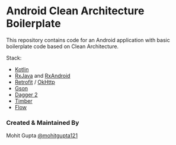 # Android Clean Architecture Boilerplate

This repository contains code for an Android application with basic boilerplate code based on Clean Architecture.

Stack:
- [Kotlin](https://kotlinlang.org/)
- [RxJava](https://github.com/ReactiveX/RxJava) and [RxAndroid](https://github.com/ReactiveX/RxAndroid)
- [Retrofit](http://square.github.io/retrofit/) / [OkHttp](http://square.github.io/okhttp/)
- [Gson](https://github.com/google/gson)
- [Dagger 2](http://google.github.io/dagger/)
- [Timber](https://github.com/JakeWharton/timber)
- [Flow](https://developer.android.com/kotlin/flow)

### Created & Maintained By
Mohit Gupta [@mohitgupta121](https://github.com/mohigupta121)
